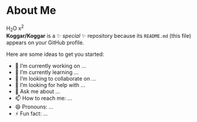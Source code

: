 # About Me

<!--
Hidden Comment
https://www.markdownguide.org/cheat-sheet/
https://www.webfx.com/tools/emoji-cheat-sheet/
-->
H<sub>2</sub>O
x<sup>2</sup>
<br />
**Koggar/Koggar** is a ✨ _special_ ✨ repository because its `README.md` (this file) appears on your GitHub profile.

Here are some ideas to get you started:

- 🔭 I’m currently working on ...
- 🌱 I’m currently learning ...
- 👯 I’m looking to collaborate on ...
- 🤔 I’m looking for help with ...
- 💬 Ask me about ...
- 📫 How to reach me: ...
- 😄 Pronouns: ...
- ⚡ Fun fact: ...

